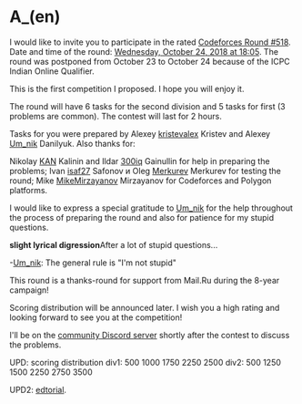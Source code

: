 # A_(en)

I would like to invite you to participate in the rated [Codeforces Round #518](https://codeforces.com/contests/1067,1068). Date and time of the round: [Wednesday, October 24, 2018 at 18:05](https://codeforces.com/https://www.timeanddate.com/worldclock/fixedtime.html..). The round was postponed from October 23 to October 24 because of the ICPC Indian Online Qualifier. 

This is the first competition I proposed. I hope you will enjoy it. 

The round will have 6 tasks for the second division and 5 tasks for first (3 problems are common). The contest will last for 2 hours. 

Tasks for you were prepared by Alexey [kristevalex](https://codeforces.com/profile/kristevalex "Expert kristevalex") Kristev and Alexey [Um_nik](https://codeforces.com/profile/Um_nik "Legendary Grandmaster Um_nik") Danilyuk. Also thanks for: 

Nikolay [KAN](https://codeforces.com/profile/KAN "Grandmaster KAN") Kalinin and Ildar [300iq](https://codeforces.com/profile/300iq "International Grandmaster 300iq") Gainullin for help in preparing the problems; Ivan [isaf27](https://codeforces.com/profile/isaf27 "Grandmaster isaf27") Safonov и Oleg [Merkurev](https://codeforces.com/profile/Merkurev "International Grandmaster Merkurev") Merkurev for testing the round; Mike [MikeMirzayanov](https://codeforces.com/profile/MikeMirzayanov "Headquarters, MikeMirzayanov") Mirzayanov for Codeforces and Polygon platforms. 

I would like to express a special gratitude to [Um_nik](https://codeforces.com/profile/Um_nik "Legendary Grandmaster Um_nik") for the help throughout the process of preparing the round and also for patience for my stupid questions. 

 **slight lyrical digression**After a lot of stupid questions... 

-[Um_nik](https://codeforces.com/profile/Um_nik "Legendary Grandmaster Um_nik"): The general rule is "I'm not stupid" 

This round is a thanks-round for support from Mail.Ru during the 8-year campaign!

Scoring distribution will be announced later. I wish you a high rating and looking forward to see you at the competition!

I'll be on the [community Discord server](https://codeforces.com/blog/entry/52778) shortly after the contest to discuss the problems.

UPD: scoring distribution div1: 500 1000 1750 2250 2500 div2: 500 1250 1500 2250 2750 3500

UPD2: [edtorial](E_(en).md).

